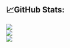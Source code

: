 ## 📈GitHub Stats:
<div align="left">
  <img  src="https://github-readme-streak-stats.herokuapp.com?user=CornCarrots&theme=onedark&date_format=M%20j%5B%2C%20Y%5D" />
</div>
<div align="left">
  <img  src="https://github-readme-stats.vercel.app/api?username=CornCarrots&show_icons=true&theme=great-gatsby" />
</div>
<div align="left">
    <img  src="https://github-readme-stats.vercel.app/api/top-langs/?username=CornCarrots&layout=compact" />
</div>
